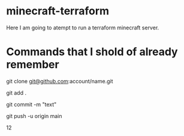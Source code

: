# minecraft-terraform
Here I am going to atempt to run a terraform minecraft server.

# Commands that I shold of already remember
 git clone git@github.com:account/name.git
 
 git add .

 git commit -m "text"
 
 git push -u origin main

 12